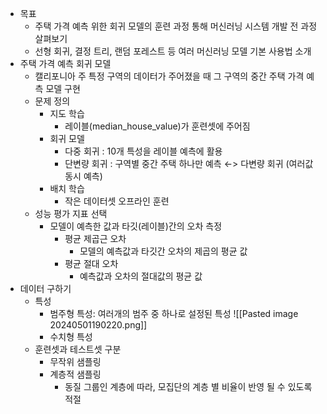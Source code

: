 - 목표
	- 주택 가격 예측 위한 회귀 모델의 훈련 과정 통해 머신러닝 시스템 개발 전 과정 살펴보기
	- 선형 회귀, 결정 트리, 랜덤 포레스트 등 여러 머신러닝 모델 기본 사용법 소개
- 주택 가격 예측 회귀 모델
	- 캘리포니아 주 특정 구역의 데이터가 주어졌을 때 그 구역의 중간 주택 가격 예측 모델 구현
	- 문제 정의
		- 지도 학습
			- 레이블(median_house_value)가 훈련셋에 주어짐
		- 회귀 모델
			- 다중 회귀 : 10개 특성을 레이블 예측에 활용
			- 단변량 회귀 : 구역별 중간 주택 하나만 예측 ←> 다변량 회귀 (여러값 동시 예측) 
		- 배치 학습
			- 작은 데이터셋 오프라인 훈련
	- 성능 평가 지표 선택
		- 모델이 예측한 값과 타깃(레이블)간의 오차 측정
			- 평균 제곱근 오차
				- 모델의 예측값과 타깃간 오차의 제곱의 평균 값
			- 평균 절대 오차
				- 예측값과 오차의 절대값의 평균 값
- 데이터 구하기
	- 특성
		- 범주형 특성: 여러개의 범주 중 하나로 설정된 특성 ![[Pasted image 20240501190220.png]]
		- 수치형 특성
	- 훈련셋과 테스트셋 구분
		- 무작위 샘플링
		- 계층적 샘플링
			- 동질 그룹인 계층에 따라, 모집단의 계층 별 비율이 반영 될 수 있도록 적절